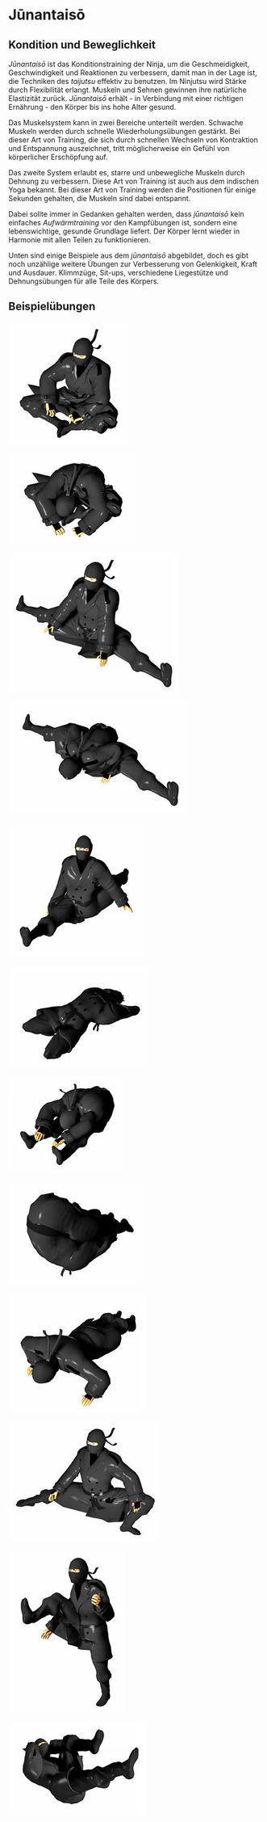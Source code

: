 # Jūnantaisō


## Kondition und Beweglichkeit

*Jūnantaisō* ist das Konditionstraining der Ninja, um die Geschmeidigkeit, Geschwindigkeit und Reaktionen zu verbessern, damit man in der Lage ist, die Techniken des *taijutsu* effektiv zu benutzen. Im Ninjutsu wird Stärke durch Flexibilität erlangt. Muskeln und Sehnen gewinnen ihre natürliche Elastizität zurück. *Jūnantaisō* erhält - in Verbindung mit einer richtigen Ernährung - den Körper bis ins hohe Alter gesund.

Das Muskelsystem kann in zwei Bereiche unterteilt werden. Schwache Muskeln werden durch schnelle Wiederholungsübungen gestärkt. Bei dieser Art von Training, die sich durch schnellen Wechseln von Kontraktion und Entspannung auszeichnet, tritt möglicherweise ein Gefühl von körperlicher Erschöpfung auf.

Das zweite System erlaubt es, starre und unbewegliche Muskeln durch Dehnung zu verbessern. Diese Art von Training ist auch aus dem indischen Yoga bekannt. Bei dieser Art von Training werden die Positionen für einige Sekunden gehalten, die Muskeln sind dabei entspannt.

Dabei sollte immer in Gedanken gehalten werden, dass *jūnantaisō* kein einfaches *Aufwärmtraining* vor den Kampfübungen ist, sondern eine lebenswichtige, gesunde Grundlage liefert. Der Körper lernt wieder in Harmonie mit allen Teilen zu funktionieren.

Unten sind einige Beispiele aus dem *jūnantaisō* abgebildet, doch es gibt noch unzählige weitere Übungen zur Verbesserung von Gelenkigkeit, Kraft und Ausdauer. Klimmzüge, Sit-ups, verschiedene Liegestütze und Dehnungsübungen für alle Teile des Körpers.


## Beispielübungen

![Die Oberschenkel zum Boden drücken](/images/taiso01.jpg "Die Oberschenkel zum Boden drücken")

![Den Oberkörper zu den Füßen bewegen](/images/taiso02.jpg "Den Oberkörper zu den Füßen bewegen")

![Spagat](/images/taiso03.jpg "Spagat")

![Mit dem Kopf zum Boden bewegen](/images/taiso04.jpg "Mit dem Kopf zum Boden bewegen")

![Spagat nach vorne und hinten](/images/taiso05.jpg "Spagat nach vorne und hinten")

![Nach hinten lehnen, auf den Fersen sitzend](/images/taiso06.jpg "Nach hinten lehnen, auf den Fersen sitzend")

![Mit den Händen die Füße erreichen](/images/taiso07.jpg "Mit den Händen die Füße erreichen")

![Beine über Kopf zum Boden bewegen](/images/taiso08.jpg "Beine über Kopf zum Boden bewegen")

![Liegestütze](/images/taiso09.jpg "Liegestütze")

![Tiefe Dehnungsstellung](/images/taiso10.jpg "Tiefe Dehnungsstellung")

![Stampftritt gegen ein Hindernis](/images/taiso11.jpg "Stampftritt gegen ein Hindernis")

![Beine schweben über dem Boden](/images/taiso12.jpg "Beine schweben über dem Boden")
